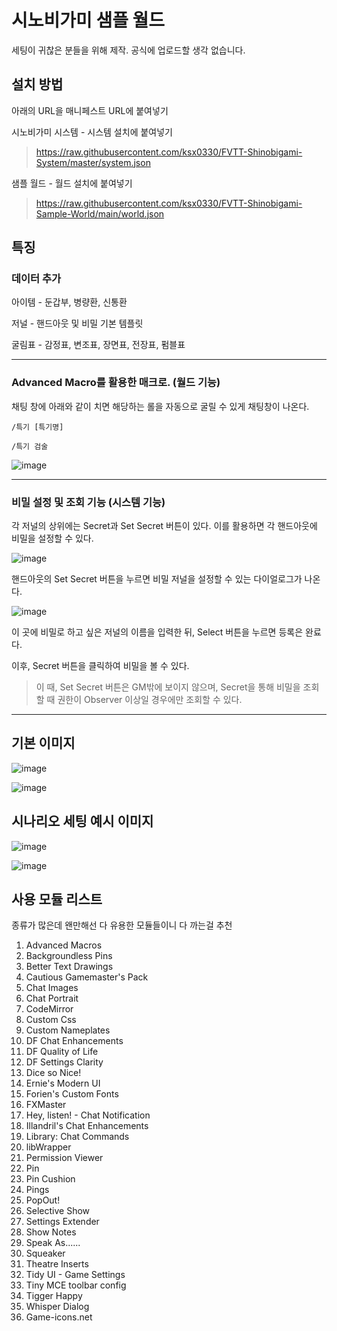 # 시노비가미 샘플 월드

세팅이 귀찮은 분들을 위해 제작.
공식에 업로드할 생각 없습니다.

## 설치 방법
아래의 URL을 매니페스트 URL에 붙여넣기

시노비가미 시스템 - 시스템 설치에 붙여넣기
> https://raw.githubusercontent.com/ksx0330/FVTT-Shinobigami-System/master/system.json

샘플 월드 - 월드 설치에 붙여넣기
> https://raw.githubusercontent.com/ksx0330/FVTT-Shinobigami-Sample-World/main/world.json


## 특징
### 데이터 추가
아이템 - 둔갑부, 병량환, 신통환

저널 - 핸드아웃 및 비밀 기본 템플릿

굴림표 - 감정표, 변조표, 장면표, 전장표, 펌블표
<hr>

### Advanced Macro를 활용한 매크로. (월드 기능)
채팅 창에 아래와 같이 치면 해당하는 롤을 자동으로 굴릴 수 있게 채팅창이 나온다.

<code>/특기 [특기명]</code>

<code>/특기 검술</code>

![image](https://user-images.githubusercontent.com/15700174/133090672-dabbc3b5-b8cf-4ef7-88ff-65066b85e393.png)
<hr>

### 비밀 설정 및 조회 기능 (시스템 기능)
각 저널의 상위에는 Secret과 Set Secret 버튼이 있다. 이를 활용하면 각 핸드아웃에 비밀을 설정할 수 있다.

![image](https://user-images.githubusercontent.com/15700174/133089938-c2926d9f-34d4-4b94-8160-57595b30339f.png)

핸드아웃의 Set Secret 버튼을 누르면 비밀 저널을 설정할 수 있는 다이얼로그가 나온다.

![image](https://user-images.githubusercontent.com/15700174/133090048-e8e5ac9d-9e8c-4ff9-92ce-6934b8e3acab.png)

이 곳에 비밀로 하고 싶은 저널의 이름을 입력한 뒤, Select 버튼을 누르면 등록은 완료다.

이후, Secret 버튼을 클릭하여 비밀을 볼 수 있다.

> 이 때, Set Secret 버튼은 GM밖에 보이지 않으며, Secret을 통해 비밀을 조회할 때 권한이 Observer 이상일 경우에만 조회할 수 있다.
<hr>


## 기본 이미지
![image](https://user-images.githubusercontent.com/15700174/133083485-4bcd3091-4eb8-4057-a591-573d8f7271db.png)

![image](https://user-images.githubusercontent.com/15700174/133083800-0610df89-9109-45fb-b155-6ec2526d43e5.png)


## 시나리오 세팅 예시 이미지
![image](https://user-images.githubusercontent.com/15700174/133083947-10f5878c-b588-495f-b78b-40e5d57b2fe0.png)

![image](https://user-images.githubusercontent.com/15700174/133083974-1c57ad5e-bad4-4b2b-a40e-9a0a05d30719.png)


## 사용 모듈 리스트
종류가 많은데 왠만해선 다 유용한 모듈들이니 다 까는걸 추천

1. Advanced Macros
2. Backgroundless Pins
3. Better Text Drawings
4. Cautious Gamemaster's Pack
5. Chat Images
6. Chat Portrait
7. CodeMirror
8. Custom Css
9. Custom Nameplates
10. DF Chat Enhancements
11. DF Quality of Life
12. DF Settings Clarity
13. Dice so Nice!
14. Ernie's Modern UI
15. Forien's Custom Fonts
16. FXMaster
17. Hey, listen! - Chat Notification
18. Illandril's Chat Enhancements
19. Library: Chat Commands
20. libWrapper
21. Permission Viewer
22. Pin
23. Pin Cushion
24. Pings
25. PopOut!
26. Selective Show
27. Settings Extender
28. Show Notes
29. Speak As......
30. Squeaker
31. Theatre Inserts
32. Tidy UI - Game Settings
33. Tiny MCE toolbar config
34. Tigger Happy
35. Whisper Dialog
36. Game-icons.net
